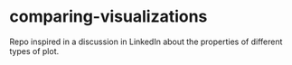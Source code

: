 # comparing-visualizations
Repo inspired in a discussion in LinkedIn about the properties of different types of plot.
